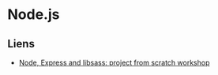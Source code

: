 # Node.js

## Liens

- [Node, Express and libsass: project from scratch workshop](https://www.gitbook.com/book/anotheruiguy/nodeexpreslibsass_from-scratch/details)
